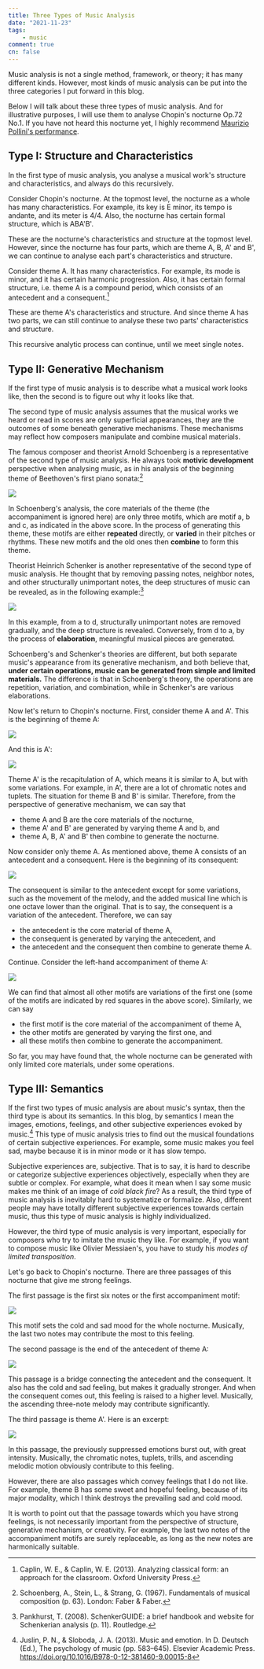 ```yaml
---
title: Three Types of Music Analysis
date: "2021-11-23"
tags:
    - music
comment: true
cn: false
---
```



Music analysis is not a single method, framework, or theory; it has many different kinds. However, most kinds of music analysis can be put into the three categories I put forward in this blog.

Below I will talk about these three types of music analysis. And for illustrative purposes, I will use them to analyse Chopin's nocturne Op.72 No.1. If you have not heard this nocturne yet, I highly recommend [Maurizio Pollini's performance](https://www.youtube.com/watch?v=3W46S8cMitM).


## Type I: Structure and Characteristics

In the first type of music analysis, you analyse a musical work's structure and characteristics, and always do this recursively.

Consider Chopin's nocturne. At the topmost level, the nocturne as a whole has many characteristics. For example, its key is E minor, its tempo is andante, and its meter is 4/4. Also, the nocturne has certain formal structure, which is ABA'B'.

These are the nocturne's characteristics and structure at the topmost level. However, since the nocturne has four parts, which are theme A, B, A' and B', we can continue to analyse each part's characteristics and structure.

Consider theme A. It has many characteristics. For example, its mode is minor, and it has certain harmonic progression. Also, it has certain formal structure, i.e. theme A is a compound period, which consists of an antecedent and a consequent.[^1] 

These are theme A's characteristics and structure. And since theme A has two parts, we can still continue to analyse these two parts' characteristics and structure.

This recursive analytic process can continue, until we meet single notes.


## Type II: Generative Mechanism

If the first type of music analysis is to describe what a musical work looks like, then the second is to figure out why it looks like that.

The second type of music analysis assumes that the musical works we heard or read in scores are only superficial appearances, they are the outcomes of some beneath generative mechanisms. These mechanisms may reflect how composers manipulate and combine musical materials.

The famous composer and theorist Arnold Schoenberg is a representative of the second type of music analysis. He always took **motivic development** perspective when analysing music, as in his analysis of the beginning theme of Beethoven's first piano sonata:[^2]

![](/cn/three-types-of-music-analysis/pics/schoenberg.png)

In Schoenberg's analysis, the core materials of the theme (the accompaniment is ignored here) are only three motifs, which are motif a, b and c, as indicated in the above score. In the process of generating this theme, these motifs are either **repeated** directly, or **varied** in their pitches or rhythms. These new motifs and the old ones then **combine** to form this theme.

Theorist Heinrich Schenker is another representative of the second type of music analysis. He thought that by removing passing notes, neighbor notes, and other structurally unimportant notes, the deep structures of music can be revealed, as in the following example:[^3]

![](/cn/three-types-of-music-analysis/pics/schenker.png)

In this example, from a to d, structurally unimportant notes are removed gradually, and the deep structure is revealed. Conversely, from d to a, by the process of **elaboration**, meaningful musical pieces are generated.

Schoenberg's and Schenker's theories are different, but both separate music's appearance from its generative mechanism, and both believe that, **under certain operations, music can be generated from simple and limited materials.** The difference is that in Schoenberg's theory, the operations are repetition, variation, and combination, while in Schenker's are various elaborations.

Now let's return to Chopin's nocturne. First, consider theme A and A'. This is the beginning of theme A:

![](/cn/three-types-of-music-analysis/pics/a.png)

And this is A':

![](/cn/three-types-of-music-analysis/pics/a'.png)

Theme A' is the recapitulation of A, which means it is similar to A, but with some variations. For example, in A', there are a lot of chromatic notes and tuplets. The situation for theme B and B' is similar. Therefore, from the perspective of generative mechanism, we can say that

- theme A and B are the core materials of the nocturne,
- theme A' and B' are generated by varying theme A and b, and
- theme A, B, A' and B' then combine to generate the nocturne.

Now consider only theme A. As mentioned above, theme A consists of an antecedent and a consequent. Here is the beginning of its consequent:

![](/cn/three-types-of-music-analysis/pics/consequent.png)

The consequent is similar to the antecedent except for some variations, such as the movement of the melody, and the added musical line which is one octave lower than the original. That is to say, the consequent is a variation of the antecedent. Therefore, we can say

- the antecedent is the core material of theme A,
- the consequent is generated by varying the antecedent, and
- the antecedent and the consequent then combine to generate theme A.

Continue. Consider the left-hand accompaniment of theme A:

![](/cn/three-types-of-music-analysis/pics/motif.png)

We can find that almost all other motifs are variations of the first one (some of the motifs are indicated by red squares in the above score). Similarly, we can say

- the first motif is the core material of the accompaniment of theme A,
- the other motifs are generated by varying the first one, and
- all these motifs then combine to generate the accompaniment.

So far, you may have found that, the whole nocturne can be generated with only limited core materials, under some operations.


## Type III: Semantics

If the first two types of music analysis are about music's syntax, then the third type is about its semantics. In this blog, by semantics I mean the images, emotions, feelings, and other subjective experiences evoked by music.[^4] This type of music analysis tries to find out the musical foundations of certain subjective experiences. For example, some music makes you feel sad, maybe because it is in minor mode or it has slow tempo.

Subjective experiences are, subjective. That is to say, it is hard to describe or categorize subjective experiences objectively, especially when they are subtle or complex. For example, what does it mean when I say some music makes me think of an image of *cold black fire*? As a result, the third type of music analysis is inevitably hard to systematize or formalize. Also, different people may have totally different subjective experiences towards certain music, thus this type of music analysis is highly individualized.

However, the third type of music analysis is very important, especially for composers who try to imitate the music they like. For example, if you want to compose music like Olivier Messiaen's, you have to study his *modes of limited transposition*.

Let's go back to Chopin's nocturne. There are three passages of this nocturne that give me strong feelings.

The first passage is the first six notes or the first accompaniment motif:

![](/cn/three-types-of-music-analysis/pics/accompaniment.png)

This motif sets the cold and sad mood for the whole nocturne. Musically, the last two notes may contribute the most to this feeling.

The second passage is the end of the antecedent of theme A:

![](/cn/three-types-of-music-analysis/pics/end.png)

This passage is a bridge connecting the antecedent and the consequent. It also has the cold and sad feeling, but makes it gradually stronger. And when the consequent comes out, this feeling is raised to a higher level. Musically, the ascending three-note melody may contribute significantly.

The third passage is theme A'. Here is an excerpt:

![](/cn/three-types-of-music-analysis/pics/intense.png)

In this passage, the previously suppressed emotions burst out, with great intensity. Musically, the chromatic notes, tuplets, trills, and ascending melodic motion obviously contribute to this feeling.

However, there are also passages which convey feelings that I do not like. For example, theme B has some sweet and hopeful feeling, because of its major modality, which I think destroys the prevailing sad and cold mood.

It is worth to point out that the passage towards which you have strong feelings, is not necessarily important from the perspective of structure, generative mechanism, or creativity. For example, the last two notes of the accompaniment motifs are surely replaceable, as long as the new notes are harmonically suitable.


[^1]: Caplin, W. E., & Caplin, W. E. (2013). Analyzing classical form: an approach for the classroom. Oxford University Press.
[^2]: Schoenberg, A., Stein, L., & Strang, G. (1967). Fundamentals of musical composition (p. 63). London: Faber & Faber.
[^3]: Pankhurst, T. (2008). SchenkerGUIDE: a brief handbook and website for Schenkerian analysis (p. 11). Routledge.
[^4]: Juslin, P. N., & Sloboda, J. A. (2013). Music and emotion. In D. Deutsch (Ed.), The psychology of music (pp. 583–645). Elsevier Academic Press. https://doi.org/10.1016/B978-0-12-381460-9.00015-8
